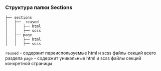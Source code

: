 ### Структура папки Sections

```
├── sections
│   ├── _reused
│   │   ├── html
│   │   ├── scss
│   ├── page
│   │   ├── html
│   │   ├── scss
```

`reused` - содержит переиспользуемые html и scss файлы секций всего раздела
`page` - содержит уникальные html и scss файлы секций конкретной страницы
